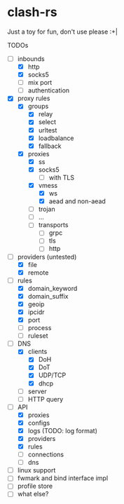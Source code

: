 # clash-rs
Just a toy for fun, don't use please :+|

TODOs
- [ ] inbounds
    - [x] http
    - [x] socks5
    - [ ] mix port
    - [ ] authentication
- [x] proxy rules
    - [x] groups
        - [x] relay
        - [x] select
        - [x] urltest
        - [x] loadbalance
        - [x] fallback
    - [x] proxies
        - [x] ss
        - [x] socks5
            - [ ] with TLS
        - [x] vmess
            - [x] ws
            - [x] aead and non-aead
        - [ ] trojan
        - [ ] ...
        - [ ] transports
            - [ ] grpc
            - [ ] tls
            - [ ] http
- [ ] providers (untested)
    - [x] file
    - [x] remote
- [ ] rules
    - [x] domain_keyword
    - [x] domain_suffix
    - [x] geoip
    - [x] ipcidr
    - [x] port
    - [ ] process
    - [ ] ruleset
- [ ] DNS
    - [x] clients
        - [x] DoH
        - [x] DoT
        - [x] UDP/TCP
        - [x] dhcp
    - [ ] server
    - [ ] HTTP query
- [ ] API
    - [x] proxies
    - [x] configs
    - [x] logs (TODO: log format)
    - [x] providers
    - [x] rules
    - [ ] connections
    - [ ] dns
- [ ] linux support
- [ ] fwmark and bind interface impl
- [ ] profile store
- [ ] what else?
